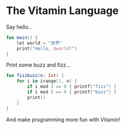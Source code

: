 # The Vitamin Language

Say hello...

```kotlin
fun main() {
    let world = "世界"
    print("Hello, $world!")
}
```

Print some buzz and fizz...

```kotlin
fun fizzbuzz(n: Int) {
    for i in irange(1, n) {
        if i mod 3 == 0 { printf("fizz") }
        if i mod 5 == 0 { printf("buzz") }
        print()
    }
}
```

And make programming more fun with Vitamin!
